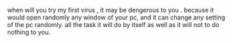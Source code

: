 when will you try my first virus , it may be dengerous to you .
because it would open randomly any window of your pc, and it can change any setting of the pc
randomly. all the task it will do by itself as well as it will not to do nothing to you.
